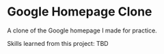 # Google Homepage Clone
A clone of the Google homepage I made for practice.

Skills learned from this project: TBD

